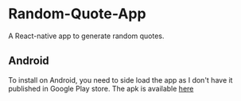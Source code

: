 # Random-Quote-App
A React-native app to generate random quotes. 

## Android
To install on Android, you need to side load the app as I don't have it published in Google Play store.
The apk is available [here](https://github.com/chaudha4/Random-Quote-App/blob/master/RandomQuotes-0345d0283d834b57830092be6629ae2a-signed.apk)
